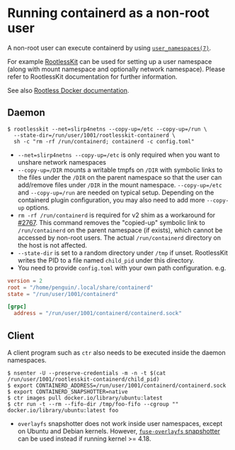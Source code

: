 # Running containerd as a non-root user

A non-root user can execute containerd by using [`user_namespaces(7)`](http://man7.org/linux/man-pages/man7/user_namespaces.7.html).

For example [RootlessKit](https://github.com/rootless-containers/rootlesskit) can be used for setting up a user namespace (along with mount namespace and optionally network namespace). Please refer to RootlessKit documentation for further information.

See also [Rootless Docker documentation](https://docs.docker.com/engine/security/rootless/).

## Daemon

```console
$ rootlesskit --net=slirp4netns --copy-up=/etc --copy-up=/run \
  --state-dir=/run/user/1001/rootlesskit-containerd \
  sh -c "rm -rf /run/containerd; containerd -c config.toml"
```

* `--net=slirp4netns --copy-up=/etc` is only required when you want to unshare network namespaces
* `--copy-up=/DIR` mounts a writable tmpfs on `/DIR` with symbolic links to the files under the `/DIR` on the parent namespace
  so that the user can add/remove files under `/DIR` in the mount namespace.
  `--copy-up=/etc` and `--copy-up=/run` are needed on typical setup.
  Depending on the containerd plugin configuration, you may also need to add more `--copy-up` options.
* `rm -rf /run/containerd` is required for v2 shim as a workaround for [#2767](https://github.com/containerd/containerd/issues/2767).
  This command removes the "copied-up" symbolic link to `/run/containerd` on the parent namespace (if exists), which cannot be accessed by non-root users.
  The actual `/run/containerd` directory on the host is not affected.
* `--state-dir` is set to a random directory under `/tmp` if unset. RootlessKit writes the PID to a file named `child_pid` under this directory.
* You need to provide `config.toml` with your own path configuration. e.g.
```toml
version = 2
root = "/home/penguin/.local/share/containerd"
state = "/run/user/1001/containerd"

[grpc]
  address = "/run/user/1001/containerd/containerd.sock"
```

## Client

A client program such as `ctr` also needs to be executed inside the daemon namespaces.
```console
$ nsenter -U --preserve-credentials -m -n -t $(cat /run/user/1001/rootlesskit-containerd/child_pid)
$ export CONTAINERD_ADDRESS=/run/user/1001/containerd/containerd.sock
$ export CONTAINERD_SNAPSHOTTER=native
$ ctr images pull docker.io/library/ubuntu:latest
$ ctr run -t --rm --fifo-dir /tmp/foo-fifo --cgroup "" docker.io/library/ubuntu:latest foo
```

* `overlayfs` snapshotter does not work inside user namespaces, except on Ubuntu and Debian kernels.
  However, [`fuse-overlayfs` snapshotter](https://github.com/AkihiroSuda/containerd-fuse-overlayfs) can be used instead if running kernel >= 4.18.
